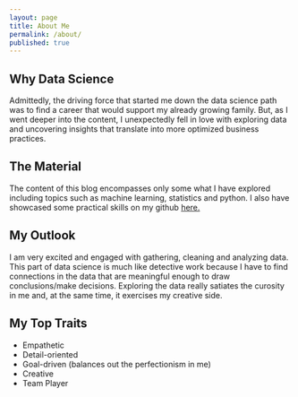 ```yaml
---
layout: page
title: About Me
permalink: /about/
published: true
---
```


## Why Data Science
Admittedly, the driving force that started me down the data science path was to find a career that would support my already growing family. But, as I went deeper into the content, I unexpectedly fell in  love with exploring data and uncovering insights that translate into more optimized business practices.

## The Material

The content of this blog encompasses only some what I have explored including topics such as machine learning, statistics and python. I also have showcased some practical skills on my github [here.](https://github.com/mitty4)

## My Outlook
I am very excited and engaged with gathering, cleaning and analyzing data. This part of data science is much like detective work because I have to find connections in the data that are meaningful enough to draw conclusions/make decisions. Exploring the data really satiates the curosity in me and, at the same time, it exercises my creative side. 

## My Top Traits

- Empathetic
- Detail-oriented
- Goal-driven (balances out the perfectionism in me)
- Creative
- Team Player

